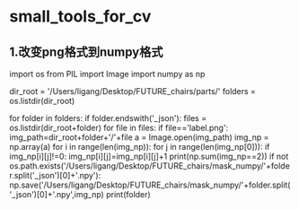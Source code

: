# small_tools_for_cv
## 1.改变png格式到numpy格式

import os
from PIL import Image
import numpy as np

dir_root = '/Users/ligang/Desktop/FUTURE_chairs/parts/'
folders = os.listdir(dir_root)

for folder in folders:
    if folder.endswith('_json'):
        files = os.listdir(dir_root+folder)
        for file in files:
            if file=='label.png':
                img_path=dir_root+folder+'/'+file
                a = Image.open(img_path)
                img_np = np.array(a)
                for i in range(len(img_np)):
                    for j in range(len(img_np[0])):
                        if img_np[i][j]!=0:
                            img_np[i][j]=img_np[i][j]+1
                print(np.sum(img_np==2))
                if not os.path.exists('/Users/ligang/Desktop/FUTURE_chairs/mask_numpy/'+folder.split('_json')[0]+'.npy'):
                    np.save('/Users/ligang/Desktop/FUTURE_chairs/mask_numpy/'+folder.split('_json')[0]+'.npy',img_np)
                    print(folder)
